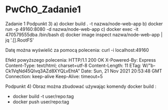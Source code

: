 # PwChO_Zadanie1

Zadanie 1
Podpunkt 3)
a) docker build . -t nazwa/node-web-app
b) docker run -p 49160:8080 -d nazwa/node-web-app
c) docker exec -it 470579555dba /bin/bash
d) docker image inspect nazwa/node-web-app | jq '.[].RootFS'

Datę można wyświelić za pomocą polecenia:
  curl -i localhost:49160

Efekt powyższego polecenia:
    HTTP/1.1 200 OK
    X-Powered-By: Express
    Content-Type: text/html; charset=utf-8
    Content-Length: 11
    ETag: W/"b-Ck1VqNd45QIvq3AZd8XYQLvEhtA"
    Date: Sun, 21 Nov 2021 20:53:48 GMT
    Connection: keep-alive
    Keep-Alive: timeout=5
    
Podpunkt 4)
Obraz można zbudować używając komendy docker build <link do repozytorium>:
- docker build -t user/repo:tag
- docker push user/repo:tag
